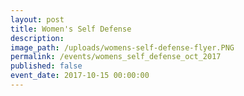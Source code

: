 ```yaml
---
layout: post
title: Women's Self Defense
description:
image_path: /uploads/womens-self-defense-flyer.PNG
permalink: /events/womens_self_defense_oct_2017
published: false
event_date: 2017-10-15 00:00:00
---
```



